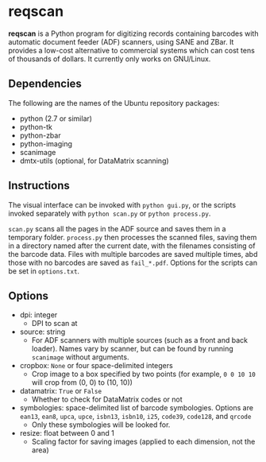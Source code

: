 reqscan
=======

**reqscan** is a Python program for digitizing records containing barcodes with automatic document feeder (ADF) scanners, using SANE and ZBar. It provides a low-cost alternative to commercial systems which can cost tens of thousands of dollars. It currently only works on GNU/Linux.

Dependencies
------------
The following are the names of the Ubuntu repository packages:
- python (2.7 or similar)
- python-tk
- python-zbar
- python-imaging
- scanimage
- dmtx-utils (optional, for DataMatrix scanning)

Instructions
------------
The visual interface can be invoked with `python gui.py`, or the scripts invoked separately with `python scan.py` or `python process.py`.

`scan.py` scans all the pages in the ADF source and saves them in a temporary folder. `process.py` then processes the scanned files, saving them in a directory named after the current date, with the filenames consisting of the barcode data. Files with multiple barcodes are saved multiple times, abd those with no barcodes are saved as `fail_*.pdf`. Options for the scripts can be set in `options.txt`.

Options
-------
- dpi: integer
  - DPI to scan at
- source: string
  - For ADF scanners with multiple sources (such as a front and back loader). Names vary by scanner, but can be found by running `scanimage`
    without arguments.
- cropbox: `None` or four space-delimited integers
  - Crop image to a box specified by two points (for example, `0 0 10 10` will crop from (0, 0) to (10, 10))
- datamatrix: `True` or `False`
  - Whether to check for DataMatrix codes or not
- symbologies: space-delimited list of barcode symbologies. Options are `ean13`, `ean8`, `upca`, `upce`, `isbn13`, `isbn10`, `i25`, `code39`,
  `code128`, and `qrcode`
  - Only these symbologies will be looked for.
- resize: float between 0 and 1
  - Scaling factor for saving images (applied to each dimension, not the area)
